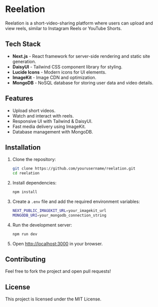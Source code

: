 # Reelation

Reelation is a short-video-sharing platform where users can upload and view reels, similar to Instagram Reels or YouTube Shorts.

## Tech Stack
- **Next.js** - React framework for server-side rendering and static site generation.
- **DaisyUI** - Tailwind CSS component library for styling.
- **Lucide Icons** - Modern icons for UI elements.
- **ImageKit** - Image CDN and optimization.
- **MongoDB** - NoSQL database for storing user data and video details.

## Features
- Upload short videos.
- Watch and interact with reels.
- Responsive UI with Tailwind & DaisyUI.
- Fast media delivery using ImageKit.
- Database management with MongoDB.

## Installation

1. Clone the repository:
   ```sh
   git clone https://github.com/yourusername/reelation.git
   cd reelation
   ```
2. Install dependencies:
   ```sh
   npm install
   ```
3. Create a `.env` file and add the required environment variables:
   ```sh
   NEXT_PUBLIC_IMAGEKIT_URL=your_imagekit_url
   MONGODB_URI=your_mongodb_connection_string
   ```
4. Run the development server:
   ```sh
   npm run dev
   ```
5. Open [http://localhost:3000](http://localhost:3000) in your browser.

## Contributing
Feel free to fork the project and open pull requests!

## License
This project is licensed under the MIT License.
